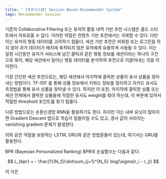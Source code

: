 ```yaml
---
title: " [추천시스템] Session Based Recommender System"
tags: Recommender Session
---
```


기존의 Collaborative Filtering 또는 유저의 활동 내역 기반 추천 시스템은 콜드 스타트에서 자유로울 수 없다. 이러한 약점은 컨텐츠 기반 추천에서는 극복할 수 있다. 다만 이는 유저의 행동 데이터를 고려하기 힘들다. 세션 기반 추천은 비회원 또는 로그인을 하지 않아 과거 데이터가 배치에 축적되지 않은 유저에게 유용하게 사용될 수 있다. 이는 일정 시간동안 유저가 서비스에 남긴 클릭과 같은 행동 정보를 세션이라는 하나의 구간으로 묶어, 해당 세션에서 일어난 행동 데이터를 분석하여 추천으로 이끌어내는 것을 의미한다.

가장 간단한 세션 추천으로는, 해당 세션에서 마지막에 클릭한 상품의 유사 상품을 찾아내는 방법이다. TF-IDF 를 통해 상품 정보에서 키워드 정보를 정리하고 자카드 유사도 측정법을 통해 유사 상품을 찾아낼 수 있다. 하지만 이 또한, 마지막에 클릭한 상품 또는 세션 전체에서 클릭한 상품들에 적절한 유사도 weight를 줘야 하는데, 이 부분에 있어서 적절한 threshold 포인트를 찾기 힘들다.

다른 방법으로는 순환신경망 RNN을 활용하기도 한다. 하지만 이는 내부 유닛이 많아지면 Gradient Descent 법으로 학습이 힘들어질 수도 있고, 경사 값이 사라지는 vanishing gradient 문제가 발생한다.

이와 같은 약점을 보완하는 LSTM, GRU와 같은 방법론들이 있는데, 여기서는 GRU를 활용한다.

BPR (Bayesian Personalized Ranking)
BPR의 손실함수는 다음과 같다.<br>
<center>$$ L_{bpr} = - \frac{1}{N_S}\dot\sum_{j=1}^{N_S} \log(\sigma(r_i - r_j)) $$</center>

이 식은 

